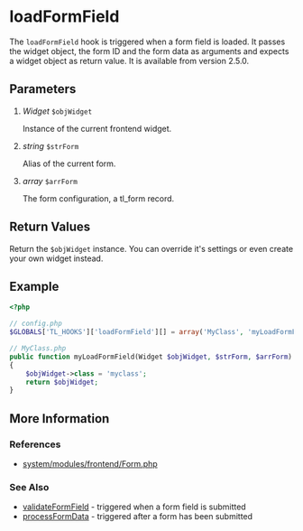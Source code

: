 # loadFormField


The `loadFormField` hook is triggered when a form field is loaded. It passes the widget object, the form ID and the form data as arguments and expects a widget object as return value. It is available from version 2.5.0.


## Parameters 

1. *Widget* `$objWidget`

	Instance of the current frontend widget.

2. *string* `$strForm`

	Alias of the current form.

3. *array* `$arrForm`

	The form configuration, a tl_form record.


## Return Values 

Return the `$objWidget` instance. You can override it's settings or even create your own widget instead.


## Example 

```php
<?php

// config.php
$GLOBALS['TL_HOOKS']['loadFormField'][] = array('MyClass', 'myLoadFormField');

// MyClass.php
public function myLoadFormField(Widget $objWidget, $strForm, $arrForm)
{
    $objWidget->class = 'myclass';
    return $objWidget;
}
```


## More Information


### References

- [system/modules/frontend/Form.php](https://github.com/contao/core/blob/2.11.7/system/modules/frontend/Form.php#L157)


### See Also

- [validateFormField](validateFormField.md) - triggered when a form field is submitted
- [processFormData](processFormData.md) - triggered after a form has been submitted
